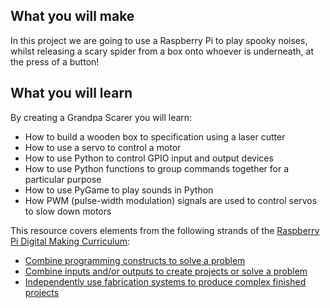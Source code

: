 ## What you will make
In this project we are going to use a Raspberry Pi to play spooky noises, whilst releasing a scary spider from a box onto whoever is underneath, at the press of a button!

## What you will learn
 By creating a Grandpa Scarer you will learn:
 
 - How to build a wooden box to specification using a laser cutter
 - How to use a servo to control a motor
 - How to use Python to control GPIO input and output devices
 - How to use Python functions to group commands together for a particular purpose
 - How to use PyGame to play sounds in Python
 - How PWM (pulse-width modulation) signals are used to control servos to slow down motors

This resource covers elements from the following strands of the [Raspberry Pi Digital Making Curriculum](https://www.raspberrypi.org/curriculum/):

- [Combine programming constructs to solve a problem](https://www.raspberrypi.org/curriculum/programming/builder)
- [Combine inputs and/or outputs to create projects or solve a problem](https://www.raspberrypi.org/curriculum/physical-computing/builder)
- [Independently use fabrication systems to produce complex finished projects](https://www.raspberrypi.org/curriculum/manufacture/maker)

